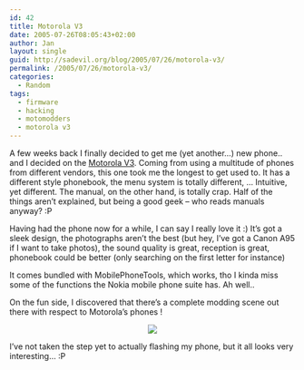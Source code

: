 ```yaml
---
id: 42
title: Motorola V3
date: 2005-07-26T08:05:43+02:00
author: Jan
layout: single
guid: http://sadevil.org/blog/2005/07/26/motorola-v3/
permalink: /2005/07/26/motorola-v3/
categories:
  - Random
tags:
  - firmware
  - hacking
  - motomodders
  - motorola v3
---
```

A few weeks back I finally decided to get me (yet another&#8230;) new phone.. and I decided on the <a href="http://direct.motorola.com/ENG/web_producthome.asp?Country=GBR&#038;language=ENG&#038;productid=29539" target="_blank">Motorola V3</a>. Coming from using a multitude of phones from different vendors, this one took me the longest to get used to. It has a different style phonebook, the menu system is totally different, &#8230; Intuitive, yet different. The manual, on the other hand, is totally crap. Half of the things aren&#8217;t explained, but being a good geek &#8211; who reads manuals anyway? :P

Having had the phone now for a while, I can say I really love it :) It&#8217;s got a sleek design, the photographs aren&#8217;t the best (but hey, I&#8217;ve got a Canon A95 if I want to take photos), the sound quality is great, reception is great, phonebook could be better (only searching on the first letter for instance)

It comes bundled with MobilePhoneTools, which works, tho I kinda miss some of the functions the Nokia mobile phone suite has. Ah well..

On the fun side, I discovered that there&#8217;s a complete modding scene out there with respect to Motorola&#8217;s phones !

<center>
  <a href="http://www.motomodders.net" target="_blank"><img src="http://www.kcore.org/images/motomodders_banner.gif" /></a>
</center>

I&#8217;ve not taken the step yet to actually flashing my phone, but it all looks very interesting&#8230; :P